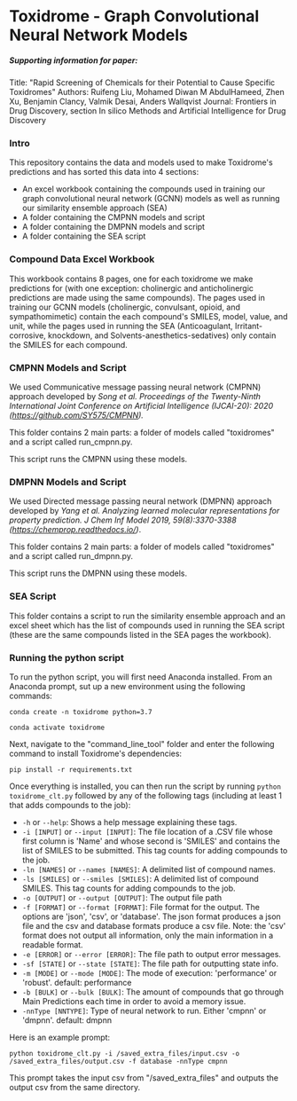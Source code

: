 # Toxidrome - Graph Convolutional Neural Network Models

##### Supporting information for paper:
Title: "Rapid Screening of Chemicals for their Potential to Cause Specific Toxidromes"
Authors: Ruifeng Liu, Mohamed Diwan M AbdulHameed, Zhen Xu, Benjamin Clancy, Valmik Desai, Anders Wallqvist
Journal: Frontiers in Drug Discovery, section In silico Methods and Artificial Intelligence for Drug Discovery
### Intro
This repository contains the data and models used to make Toxidrome's predictions and has sorted this data into 4 sections:
- An excel workbook containing the compounds used in training our graph convolutional neural network (GCNN) models as well as running our similarity ensemble approach (SEA)
- A folder containing the CMPNN models and script
- A folder containing the DMPNN models and script
- A folder containing the SEA script

### Compound Data Excel Workbook
This workbook contains 8 pages, one for each toxidrome we make predictions for (with one exception: cholinergic and anticholinergic predictions are made using the same compounds).
The pages used in training our GCNN models (cholinergic, convulsant, opioid, and sympathomimetic) contain the each compound's SMILES, model, value, and unit, while the pages used in running the SEA (Anticoagulant, Irritant-corrosive, knockdown, and Solvents-anesthetics-sedatives) only contain the SMILES for each compound.

### CMPNN Models and Script
We used Communicative message passing neural network (CMPNN) approach developed by _Song et al. Proceedings of the Twenty-Ninth International Joint Conference on Artificial Intelligence (IJCAI-20): 2020 (https://github.com/SY575/CMPNN)._

This folder contains 2 main parts: a folder of models called "toxidromes" and a script called run_cmpnn.py.

This script runs the CMPNN using these models.
### DMPNN Models and Script
We used Directed message passing neural network (DMPNN) approach developed by _Yang et al. Analyzing learned molecular representations for property prediction. J Chem Inf Model 2019, 59(8):3370-3388 (https://chemprop.readthedocs.io/)_.

This folder contains 2 main parts: a folder of models called "toxidromes" and a script called run_dmpnn.py.

This script runs the DMPNN using these models.
### SEA Script
This folder contains a script to run the similarity ensemble approach and an excel sheet which has the list of compounds used in running the SEA script (these are the same compounds listed in the SEA pages the workbook). 

### Running the python script
To run the python script, you will first need Anaconda installed. From an Anaconda prompt, sut up a new environment using the following commands:

`conda create -n toxidrome python=3.7`

`conda activate toxidrome`

Next, navigate to the "command_line_tool" folder and enter the following command to install Toxidrome's dependencies:

`pip install -r requirements.txt`

Once everything is installed, you can then run the script by running `python toxidrome_clt.py` followed by any of the following tags (including at least 1 that adds compounds to the job):
- `-h` or `--help`: Shows a help message explaining these tags.
- `-i [INPUT]` or `--input [INPUT]`: The file location of a .CSV file whose first column is 'Name' and whose second is 'SMILES' and contains the list of SMILES to be submitted. This tag counts for adding compounds to the job.
- `-ln [NAMES]` or `--names [NAMES]`: A delimited list of compound names.
- `-ls [SMILES]` or `--smiles [SMILES]`: A delimited list of compound SMILES. This tag counts for adding compounds to the job.
- `-o [OUTPUT]` or `--output [OUTPUT]`: The output file path
- `-f [FORMAT]` or `--format [FORMAT]`: File format for the output. The options are 'json', 'csv', or 'database'. The json format produces a json file and the csv and database formats produce a csv file. Note: the 'csv' format does not output all information, only the main information in a readable format.
- `-e [ERROR]` or `--error [ERROR]`: The file path to output error messages.
- `-sf [STATE]` or `--state [STATE]`: The file path for outputting state info.
- `-m [MODE]` or `--mode [MODE]`: The mode of execution: 'performance' or 'robust'. default: performance
- `-b [BULK]` or `--bulk [BULK]`: The amount of compounds that go through Main Predictions each time in order to avoid a memory issue.
- `-nnType [NNTYPE]`: Type of neural network to run. Either 'cmpnn' or 'dmpnn'. default: dmpnn

Here is an example prompt:

`python toxidrome_clt.py -i /saved_extra_files/input.csv -o /saved_extra_files/output.csv -f database -nnType cmpnn`

This prompt takes the input csv from "/saved_extra_files" and outputs the output csv from the same directory.
